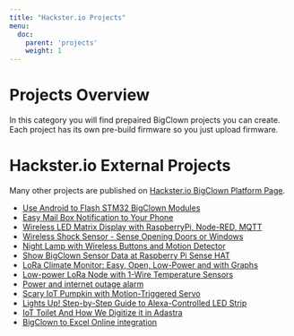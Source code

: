 ```yaml
---
title: "Hackster.io Projects"
menu:
  doc:
    parent: 'projects'
    weight: 1
---
```


# Projects Overview

In this category you will find prepaired BigClown projects you can create. Each project has its own pre-build firmware so you just upload firmware.

# Hackster.io External Projects

Many other projects are published on [Hackster.io BigClown Platform Page](https://www.hackster.io/bigclown/projects).


* [Use Android to Flash STM32 BigClown Modules](https://www.hackster.io/hubmartin/use-android-to-flash-stm32-bigclown-modules-3e03ee)
* [Easy Mail Box Notification to Your Phone](https://www.hackster.io/hubmartin/easy-mail-box-notification-to-your-phone-fe6169)
* [Wireless LED Matrix Display with RaspberryPi, Node-RED, MQTT](https://www.hackster.io/hubmartin/wireless-led-matrix-display-with-raspberrypi-node-red-mqtt-0f44a8)
* [Wireless Shock Sensor - Sense Opening Doors or Windows](https://www.hackster.io/hubmartin/wireless-shock-sensor-sense-opening-doors-or-windows-020105)
* [Night Lamp with Wireless Buttons and Motion Detector](https://www.hackster.io/hubmartin/night-lamp-with-wireless-buttons-and-motion-detector-1c32e8)
* [Show BigClown Sensor Data at Raspberry Pi Sense HAT](https://www.hackster.io/stepanb/show-bigclown-sensor-data-at-raspberry-pi-sense-hat-36e5e9)
* [LoRa Climate Monitor: Easy, Open, Low-Power and with Graphs](https://www.hackster.io/hubmartin/lora-climate-monitor-easy-open-low-power-and-with-graphs-7bacc2)
* [Low-power LoRa Node with 1-Wire Temperature Sensors](https://www.hackster.io/hubmartin/low-power-lora-node-with-1-wire-temperature-sensors-4f3930)
* [Power and internet outage alarm](https://www.hackster.io/stepanb/power-and-internet-outage-alarm-33dc41)
* [Scary IoT Pumpkin with Motion-Triggered Servo](https://www.hackster.io/117975/scary-iot-pumpkin-with-motion-triggered-servo-dbdce5)
* [Lights Up! Step-by-Step Guide to Alexa-Controlled LED Strip](https://www.hackster.io/119238/lights-up-step-by-step-guide-to-alexa-controlled-led-strip-44ac5c)
* [IoT Toilet And How We Digitize it in Adastra](https://www.hackster.io/adastra/iot-toilet-and-how-we-digitize-it-in-adastra-b6e4e9)
* [BigClown to Excel Online integration](https://www.hackster.io/stepanb/bigclown-to-excel-online-integration-74cf46)
